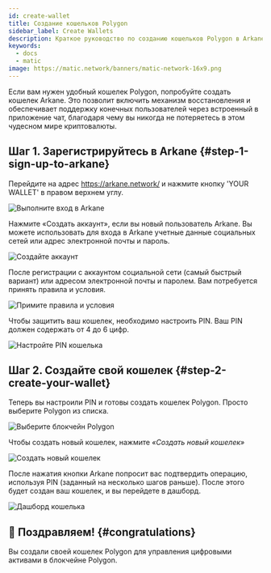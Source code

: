 ```yaml
---
id: create-wallet
title: Создание кошельков Polygon
sidebar_label: Create Wallets
description: Краткое руководство по созданию кошельков Polygon в Arkane.
keywords:
  - docs
  - matic
image: https://matic.network/banners/matic-network-16x9.png
---
```


Если вам нужен удобный кошелек Polygon, попробуйте создать кошелек Arkane. Это позволит включить механизм восстановления и обеспечивает поддержку конечных пользователей через встроенный в приложение чат, благодаря чему вы никогда не потеряетесь в этом чудесном мире криптовалюты.

## Шаг 1. Зарегистрируйтесь в Arkane {#step-1-sign-up-to-arkane}

Перейдите на адрес https://arkane.network/ и нажмите кнопку 'YOUR WALLET' в правом верхнем углу.

![Выполните вход в Arkane](img/01.png)

Нажмите «Создать аккаунт», если вы новый пользователь Arkane. Вы можете использовать для входа в Arkane учетные данные социальных сетей или адрес электронной почты и пароль.

![Создайте аккаунт](img/02.png)

После регистрации с аккаунтом социальной сети (самый быстрый вариант) или адресом электронной почты и паролем. Вам потребуется принять правила и условия.

![Примите правила и условия](img/03.png)

Чтобы защитить ваш кошелек, необходимо настроить PIN. Ваш PIN должен содержать от 4 до 6 цифр.

![Настройте PIN кошелька](img/04.png)

## Шаг 2. Создайте свой кошелек {#step-2-create-your-wallet}
Теперь вы настроили PIN и готовы создать кошелек Polygon. Просто выберите Polygon из списка.

![Выберите блокчейн Polygon](img/05.png)

Чтобы создать новый кошелек, нажмите *«Создать новый кошелек»*

![Создать новый кошелек](img/06.png)

После нажатия кнопки Arkane попросит вас подтвердить операцию, используя PIN (заданный на несколько шагов раньше). После этого будет создан ваш кошелек, и вы перейдете в дашборд.

![Дашборд кошелька](img/07.png)

## 🥳 Поздравляем! {#congratulations}

Вы создали своей кошелек Polygon для управления цифровыми активами в блокчейне Polygon.


